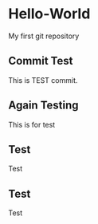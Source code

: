 # Hello-World
My first git repository

## Commit Test
This is TEST commit.

##  Again Testing
This is for test

## Test
Test

## Test
Test